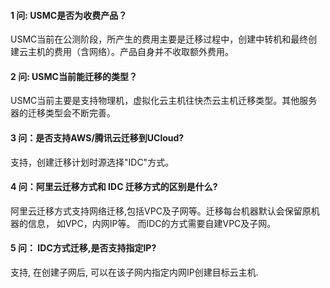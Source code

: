 #### 1 问: USMC是否为收费产品？

USMC当前在公测阶段，所产生的费用主要是迁移过程中，创建中转机和最终创建云主机的费用（含网络）。产品自身并不收取额外费用。

#### 2 问: USMC当前能迁移的类型？

USMC当前主要是支持物理机，虚拟化云主机往快杰云主机迁移类型。其他服务器的迁移类型会不断完善。

#### 3 问：是否支持AWS/腾讯云迁移到UCloud?

支持，创建迁移计划时源选择"IDC"方式。

#### 4 问：阿里云迁移方式和 IDC 迁移方式的区别是什么?

阿里云迁移方式支持网络迁移,包括VPC及子网等。迁移每台机器默认会保留原机器的信息， 如VPC，内网IP等。 而IDC的方式需要自建VPC及子网。

#### 5 问： IDC方式迁移,是否支持指定IP?

支持, 在创建子网后, 可以在该子网内指定内网IP创建目标云主机.

